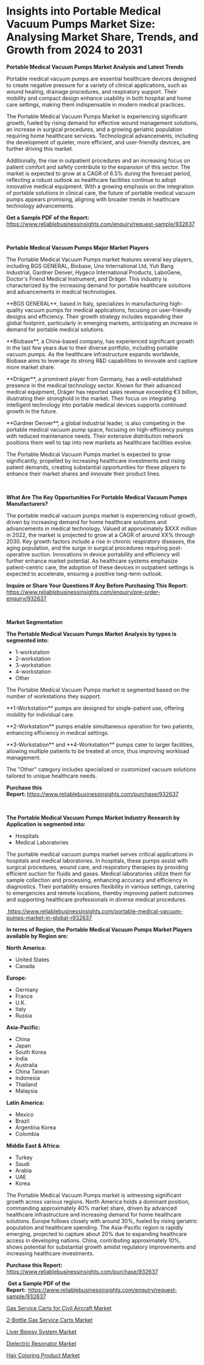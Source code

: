 <p><h1>Insights into Portable Medical Vacuum Pumps Market Size: Analysing Market Share, Trends, and Growth from 2024 to 2031</h1></p><p><strong>Portable Medical Vacuum Pumps Market Analysis and Latest Trends</strong></p>
<p><p>Portable medical vacuum pumps are essential healthcare devices designed to create negative pressure for a variety of clinical applications, such as wound healing, drainage procedures, and respiratory support. Their mobility and compact design enhance usability in both hospital and home care settings, making them indispensable in modern medical practices.</p><p>The Portable Medical Vacuum Pumps Market is experiencing significant growth, fueled by rising demand for effective wound management solutions, an increase in surgical procedures, and a growing geriatric population requiring home healthcare services. Technological advancements, including the development of quieter, more efficient, and user-friendly devices, are further driving this market. </p><p>Additionally, the rise in outpatient procedures and an increasing focus on patient comfort and safety contribute to the expansion of this sector. The market is expected to grow at a CAGR of 6.5% during the forecast period, reflecting a robust outlook as healthcare facilities continue to adopt innovative medical equipment. With a growing emphasis on the integration of portable solutions in clinical care, the future of portable medical vacuum pumps appears promising, aligning with broader trends in healthcare technology advancements.</p></p>
<p><strong>Get a Sample PDF of the Report:&nbsp;</strong> <a href="https://www.reliablebusinessinsights.com/enquiry/request-sample/932637?utm_campaign=904&utm_medium=2&utm_source=Github&utm_content=ia&utm_term=25122024&utm_id=portable-medical-vacuum-pumps">https://www.reliablebusinessinsights.com/enquiry/request-sample/932637</a></p>
<p>&nbsp;</p>
<p><strong>Portable Medical Vacuum Pumps Major Market Players</strong></p>
<p><p>The Portable Medical Vacuum Pumps market features several key players, including BGS GENERAL, Biobase, Uno International Ltd, Yuh Bang Industrial, Gardner Denver, Hygeco International Products, LaboGene, Doctor's Friend Medical Instrument, and Dräger. This industry is characterized by the increasing demand for portable healthcare solutions and advancements in medical technologies.</p><p>**BGS GENERAL**, based in Italy, specializes in manufacturing high-quality vacuum pumps for medical applications, focusing on user-friendly designs and efficiency. Their growth strategy includes expanding their global footprint, particularly in emerging markets, anticipating an increase in demand for portable medical solutions.</p><p>**Biobase**, a China-based company, has experienced significant growth in the last few years due to their diverse portfolio, including portable vacuum pumps. As the healthcare infrastructure expands worldwide, Biobase aims to leverage its strong R&D capabilities to innovate and capture more market share.</p><p>**Dräger**, a prominent player from Germany, has a well-established presence in the medical technology sector. Known for their advanced medical equipment, Dräger has reported sales revenue exceeding €3 billion, illustrating their stronghold in the market. Their focus on integrating intelligent technology into portable medical devices supports continued growth in the future.</p><p>**Gardner Denver**, a global industrial leader, is also competing in the portable medical vacuum pump space, focusing on high-efficiency pumps with reduced maintenance needs. Their extensive distribution network positions them well to tap into new markets as healthcare facilities evolve.</p><p>The Portable Medical Vacuum Pumps market is expected to grow significantly, propelled by increasing healthcare investments and rising patient demands, creating substantial opportunities for these players to enhance their market shares and innovate their product lines.</p></p>
<p>&nbsp;</p>
<p><strong>What Are The Key Opportunities For Portable Medical Vacuum Pumps Manufacturers?</strong></p>
<p><p>The portable medical vacuum pumps market is experiencing robust growth, driven by increasing demand for home healthcare solutions and advancements in medical technology. Valued at approximately $XXX million in 2022, the market is projected to grow at a CAGR of around XX% through 2030. Key growth factors include a rise in chronic respiratory diseases, the aging population, and the surge in surgical procedures requiring post-operative suction. Innovations in device portability and efficiency will further enhance market potential. As healthcare systems emphasize patient-centric care, the adoption of these devices in outpatient settings is expected to accelerate, ensuring a positive long-term outlook.</p></p>
<p><strong>Inquire or Share Your Questions If Any Before Purchasing This Report:</strong> <a href="https://www.reliablebusinessinsights.com/enquiry/pre-order-enquiry/932637?utm_campaign=904&utm_medium=2&utm_source=Github&utm_content=ia&utm_term=25122024&utm_id=portable-medical-vacuum-pumps">https://www.reliablebusinessinsights.com/enquiry/pre-order-enquiry/932637</a></p>
<p>&nbsp;</p>
<p><strong>Market Segmentation</strong></p>
<p><strong>The Portable Medical Vacuum Pumps Market Analysis by types is segmented into:</strong></p>
<p><ul><li>1-workstation</li><li>2-workstation</li><li>3-workstation</li><li>4-workstation</li><li>Other</li></ul></p>
<p><p>The Portable Medical Vacuum Pumps market is segmented based on the number of workstations they support. </p><p>**1-Workstation** pumps are designed for single-patient use, offering mobility for individual care. </p><p>**2-Workstation** pumps enable simultaneous operation for two patients, enhancing efficiency in medical settings. </p><p>**3-Workstation** and **4-Workstation** pumps cater to larger facilities, allowing multiple patients to be treated at once, thus improving workload management. </p><p>The "Other" category includes specialized or customized vacuum solutions tailored to unique healthcare needs.</p></p>
<p><strong>Purchase this Report:&nbsp;</strong><a href="https://www.reliablebusinessinsights.com/purchase/932637?utm_campaign=904&utm_medium=2&utm_source=Github&utm_content=ia&utm_term=25122024&utm_id=portable-medical-vacuum-pumps">https://www.reliablebusinessinsights.com/purchase/932637</a></p>
<p>&nbsp;</p>
<p><strong>The Portable Medical Vacuum Pumps Market Industry Research by Application is segmented into:</strong></p>
<p><ul><li>Hospitals</li><li>Medical Laboratories</li></ul></p>
<p><p>The portable medical vacuum pumps market serves critical applications in hospitals and medical laboratories. In hospitals, these pumps assist with surgical procedures, wound care, and respiratory therapies by providing efficient suction for fluids and gases. Medical laboratories utilize them for sample collection and processing, enhancing accuracy and efficiency in diagnostics. Their portability ensures flexibility in various settings, catering to emergencies and remote locations, thereby improving patient outcomes and supporting healthcare professionals in diverse medical procedures.</p></p>
<p><a href="https://www.reliablebusinessinsights.com/portable-medical-vacuum-pumps-market-in-global-r932637?utm_campaign=904&utm_medium=2&utm_source=Github&utm_content=ia&utm_term=25122024&utm_id=portable-medical-vacuum-pumps">&nbsp;https://www.reliablebusinessinsights.com/portable-medical-vacuum-pumps-market-in-global-r932637</a></p>
<p><strong>In terms of Region, the Portable Medical Vacuum Pumps Market Players available by Region are:</strong></p>
<p>
    <p> <strong> North America: </strong>
        <ul>
            <li>United States</li>
            <li>Canada</li>
        </ul>
        </p> 
    <p> <strong> Europe: </strong>
        <ul>
            <li>Germany</li>
            <li>France</li>
            <li>U.K.</li>
            <li>Italy</li>
            <li>Russia</li>
        </ul>
        </p> 
    <p> <strong> Asia-Pacific: </strong>
        <ul>
            <li>China</li>
            <li>Japan</li>
            <li>South Korea</li>
            <li>India</li>
            <li>Australia</li>
            <li>China Taiwan</li>
            <li>Indonesia</li>
            <li>Thailand</li>
            <li>Malaysia</li>
        </ul>
        </p> 
    <p> <strong> Latin America: </strong>
        <ul>
            <li>Mexico</li>
            <li>Brazil</li>
            <li>Argentina Korea</li>
            <li>Colombia</li>
        </ul>
        </p> 
    <p> <strong> Middle East & Africa: </strong>
        <ul>
            <li>Turkey</li>
            <li>Saudi</li>
            <li>Arabia</li>
            <li>UAE</li>
            <li>Korea</li>
        </ul>
    </p>
    </p>
<p><p>The Portable Medical Vacuum Pumps market is witnessing significant growth across various regions. North America holds a dominant position, commanding approximately 40% market share, driven by advanced healthcare infrastructure and increasing demand for home healthcare solutions. Europe follows closely with around 30%, fueled by rising geriatric population and healthcare spending. The Asia-Pacific region is rapidly emerging, projected to capture about 20% due to expanding healthcare access in developing nations. China, contributing approximately 10%, shows potential for substantial growth amidst regulatory improvements and increasing healthcare investments.</p></p>
<p><strong>Purchase this Report: </strong><a href="https://www.reliablebusinessinsights.com/purchase/932637?utm_campaign=904&utm_medium=2&utm_source=Github&utm_content=ia&utm_term=25122024&utm_id=portable-medical-vacuum-pumps">https://www.reliablebusinessinsights.com/purchase/932637</a></p>
<p>&nbsp;<strong>Get a Sample PDF of the Report:&nbsp;&nbsp;</strong><a href="https://www.reliablebusinessinsights.com/enquiry/request-sample/932637?utm_campaign=904&utm_medium=2&utm_source=Github&utm_content=ia&utm_term=25122024&utm_id=portable-medical-vacuum-pumps">https://www.reliablebusinessinsights.com/enquiry/request-sample/932637</a></p>
<p><strong></strong></p>
<p><p><a href="https://github.com/hammelximalschid/Market-Research-Report-List-1/blob/main/gas-service-carts-for-civil-aircraft-market.md?utm_campaign=904&utm_medium=2&utm_source=Github&utm_content=ia&utm_term=25122024&utm_id=portable-medical-vacuum-pumps">Gas Service Carts for Civil Aircraft Market</a></p><p><a href="https://github.com/antonioc6hal/Market-Research-Report-List-1/blob/main/2-bottle-gas-service-carts-market.md?utm_campaign=904&utm_medium=2&utm_source=Github&utm_content=ia&utm_term=25122024&utm_id=portable-medical-vacuum-pumps">2-Bottle Gas Service Carts Market</a></p><p><a href="https://www.linkedin.com/pulse/liver-biopsy-system-market-overview-industry-growth-gcd7c?utm_campaign=904&utm_medium=2&utm_source=Github&utm_content=ia&utm_term=25122024&utm_id=portable-medical-vacuum-pumps">Liver Biopsy System Market</a></p><p><a href="https://www.linkedin.com/pulse/in-depth-dielectric-resonator-market-analysis-2024-2031-application-4d15c?utm_campaign=904&utm_medium=2&utm_source=Github&utm_content=ia&utm_term=25122024&utm_id=portable-medical-vacuum-pumps">Dielectric Resonator Market</a></p><p><a href="https://www.linkedin.com/pulse/current-valuation-of46-cagr-report-provides-thorough-mgxkc?utm_campaign=904&utm_medium=2&utm_source=Github&utm_content=ia&utm_term=25122024&utm_id=portable-medical-vacuum-pumps">Hair Coloring Product Market</a></p></p>